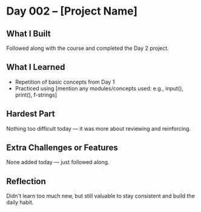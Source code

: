 # Day 002 – [Project Name]

## What I Built
Followed along with the course and completed the Day 2 project.

## What I Learned
- Repetition of basic concepts from Day 1
- Practiced using [mention any modules/concepts used: e.g., input(), print(), f-strings]

## Hardest Part
Nothing too difficult today — it was more about reviewing and reinforcing.

## Extra Challenges or Features
None added today — just followed along.

## Reflection
Didn't learn too much new, but still valuable to stay consistent and build the daily habit.
